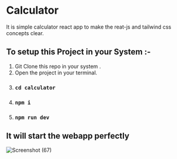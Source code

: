 # Calculator 

It is simple calculator react app to make the reat-js and tailwind css concepts clear. 

## To setup this Project in your System :-
  1. Git Clone this repo in your system .
  2. Open the project in your terminal.
  3. ### `cd calculator`
  4. ### `npm i`
  5. ### `npm run dev`
  
## It will start the webapp perfectly

![Screenshot (67)](https://user-images.githubusercontent.com/95162318/236621121-038cf1c4-f2df-4b63-bd40-f7f98dca2bbd.png)
